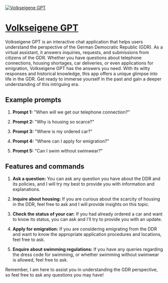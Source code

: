 [![Volkseigene GPT](https://files.oaiusercontent.com/file-iqM6hdtznfnXXNeLOhrvpxiG?se=2123-10-17T15%3A36%3A50Z&sp=r&sv=2021-08-06&sr=b&rscc=max-age%3D31536000%2C%20immutable&rscd=attachment%3B%20filename%3D81f89b9b-8ee5-46ee-95d3-601f331f8d44.png&sig=AEQnfzo6BtydakiJPFR8nFhrJU/6ijoNxlodu19z3lY%3D)](https://chat.openai.com/g/g-Nuy9ONBWL-volkseigene-gpt)

# [Volkseigene GPT](https://chat.openai.com/g/g-Nuy9ONBWL-volkseigene-gpt)

Volkseigene GPT is an interactive chat application that helps users understand the perspective of the German Democratic Republic (GDR). As a virtual assistant, it answers inquiries, requests, and submissions from citizens of the GDR. Whether you have questions about telephone connections, housing shortages, car deliveries, or even applications for emigration, Volkseigene GPT has the answers you need. With its witty responses and historical knowledge, this app offers a unique glimpse into life in the GDR. Get ready to immerse yourself in the past and gain a deeper understanding of this intriguing era.

## Example prompts

1. **Prompt 1:** "When will we get our telephone connection?"

2. **Prompt 2:** "Why is housing so scarce?"

3. **Prompt 3:** "Where is my ordered car?"

4. **Prompt 4:** "Where can I apply for emigration?"

5. **Prompt 5:** "Can I swim without swimwear?"

## Features and commands

1. **Ask a question:** You can ask any question you have about the DDR and its policies, and I will try my best to provide you with information and explanations.

2. **Inquire about housing:** If you are curious about the scarcity of housing in the DDR, feel free to ask and I will provide insights on this topic.

3. **Check the status of your car:** If you had already ordered a car and want to know its status, you can ask and I'll try to provide you with an update.

4. **Apply for emigration:** If you are considering emigrating from the DDR and want to know the appropriate application procedures and locations, feel free to ask.

5. **Enquire about swimming regulations:** If you have any queries regarding the dress code for swimming, or whether swimming without swimwear is allowed, feel free to ask.

Remember, I am here to assist you in understanding the GDR perspective, so feel free to ask any questions you may have!